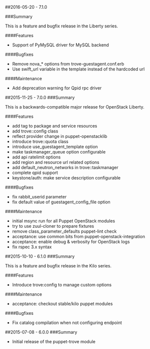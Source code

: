 ##2016-05-20 - 7.1.0

###Summary

This is a feature and bugfix release in the Liberty series.

####Features

- Support of PyMySQL driver for MySQL backend

####Bugfixes

- Remove nova_* options from trove-guestagent.conf.erb
- Use swift_url variable in the template instead of the hardcoded url

####Maintenance

- Add deprecation warning for Qpid rpc driver


##2015-11-25 - 7.0.0
###Summary

This is a backwards-compatible major release for OpenStack Liberty.

####Features
- add tag to package and service resources
- add trove::config class
- reflect provider change in puppet-openstacklib
- introduce trove::quota class
- introduce use_guestagent_template option
- make taskmanager_queue option configurable
- add api ratelimit options
- add region and resource url related options
- add default_neutron_networks in trove::taskmanager
- complete qpid support
- keystone/auth: make service description configurable

####Bugfixes
- fix rabbit_userid parameter
- fix default value of guestagent_config_file option

####Maintenance
- initial msync run for all Puppet OpenStack modules
- try to use zuul-cloner to prepare fixtures
- remove class_parameter_defaults puppet-lint check
- acceptance: use common bits from puppet-openstack-integration
- acceptance: enable debug & verbosity for OpenStack logs
- fix rspec 3.x syntax

##2015-10-10 - 6.1.0
###Summary

This is a feature and bugfix release in the Kilo series.

####Features
- Introduce trove:config to manage custom options

####Maintenance
- acceptance: checkout stable/kilo puppet modules

####Bugfixes
- Fix catalog compilation when not configuring endpoint

##2015-07-08 - 6.0.0
###Summary

- Initial release of the puppet-trove module
